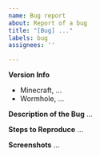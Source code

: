 ```yaml
---
name: Bug report
about: Report of a bug
title: "[Bug] ..."
labels: bug
assignees: ''

---
```


**Version Info**
- Minecraft, ...
- Wormhole, ...

**Description of the Bug**
...

**Steps to Reproduce**
...

**Screenshots**
...
